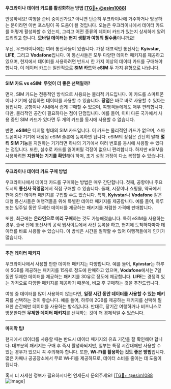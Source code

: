 **우크라이나 데이터 카드를 활성화하는 방법 [[TG💪+ @esim1088](https://t.me/s/esim1088)]**

안녕하세요! 여행을 준비 중이신가요? 아니면 단순히 우크라이나에 거주하거나 방문하는 분이라면 이번 포스팅이 꼭 도움이 될 것입니다. 오늘은 우크라이나에서 데이터 카드를 어떻게 활성화할 수 있는지, 그리고 어떤 종류의 데이터 카드가 있는지 상세하게 알려드리려고 합니다. **모바일 데이터는 현지 생활과 여행의 필수품**이니까요!

우선, 우크라이나에는 여러 통신사들이 있습니다. 가장 대표적인 통신사는 **Kyivstar**, **LIFE**, 그리고 **Vodafone**입니다. 이 통신사들은 모두 다양한 데이터 패키지를 제공하고 있으며, 현지에서 데이터를 사용하려면 반드시 한 가지 이상의 데이터 카드를 구매해야 합니다. 이 데이터 카드는 일반적으로 **SIM 카드**와 **eSIM** 두 가지 유형으로 나뉩니다.

---

**SIM 카드 vs eSIM: 무엇이 더 좋은 선택일까?**

먼저, SIM 카드는 전통적인 방식으로 사용되는 물리적 카드입니다. 이 카드를 스마트폰이나 기기에 삽입하면 데이터를 사용할 수 있습니다. **장점**은 바로 바로 사용할 수 있다는 점입니다. 공항이나 시내에서 쉽게 구매할 수 있으며, 여행객들에게도 매우 편리합니다. 다만, 물리적인 공간이 필요하다는 점이 단점입니다. 예를 들어, 이미 다른 국가에서 사용 중인 SIM 카드가 있다면 두 개의 카드를 동시에 사용할 수 없습니다.

반면, **eSIM**은 디지털 형태의 SIM 카드입니다. 이 카드는 물리적인 카드가 없으며, 스마트폰이나 기기에 내장된 eSIM 슬롯에 등록하면 됩니다. eSIM의 장점은 간단히 말해 **멀티 SIM 기능**을 지원하는 기기라면 하나의 기기에서 여러 번호를 동시에 사용할 수 있다는 점입니다. 또한, 실수로 카드를 잃어버릴 걱정이 없으니 편리합니다. 하지만 eSIM을 사용하려면 **지원하는 기기를 확인**해야 하며, 초기 설정 과정이 다소 복잡할 수 있습니다.

---

**우크라이나 데이터 카드 구매 방법**

우크라이나에서 데이터 카드를 구매하는 방법은 매우 간단합니다. 첫째, 공항이나 주요 도시의 **통신사 직영점**에서 직접 구매할 수 있습니다. 둘째, 시장이나 쇼핑몰, 약국에서 판매 중인 데이터 패키지를 구입할 수도 있습니다. 특히, **Kyivstar**나 **Vodafone** 같은 대형 통신사들은 여행객들을 위해 특별한 데이터 패키지를 제공합니다. 예를 들어, 하루 또는 일주일 동안 무제한 데이터를 제공하는 패키지를 저렴한 가격에 판매합니다.

또한, 최근에는 **온라인으로 미리 구매**하는 것도 가능해졌습니다. 특히 eSIM을 사용하는 경우, 출국 전에 통신사의 공식 웹사이트에서 사전 등록을 하고, 현지에 도착하자마자 데이터를 바로 사용할 수 있습니다. 이 방식은 시간을 절약할 수 있어 여행객들에게 인기가 많습니다.

---

**추천 데이터 패키지**

우크라이나에서 사용할 만한 데이터 패키지는 다양합니다. 예를 들어, **Kyivstar**는 하루에 5GB를 제공하는 패키지를 15유로 정도에 판매하고 있으며, **Vodafone**에서는 7일 동안 무제한 데이터를 제공하는 패키지를 30유로 정도에 제공합니다. **LIFE**는 경쟁력 있는 가격으로 다양한 패키지를 제공하기 때문에, 비교 후 구매하는 것을 추천드립니다.

여행 중 데이터를 많이 사용하지 않는다면, **일정 시간 동안 데이터를 사용할 수 있는 패키지**를 선택하는 것이 좋습니다. 예를 들어, 하루에 2GB를 제공하는 패키지를 선택해 필요한 순간에만 데이터를 사용하는 방식입니다. 반대로, 장기간 여행하거나 비즈니스로 방문한다면 **무제한 데이터 패키지**를 선택하는 것이 더 경제적일 수 있습니다.

---

**마지막 팁!**

현지에서 데이터를 사용할 때는 반드시 데이터 패키지의 유효 기간을 잘 확인해야 합니다. 대부분의 패키지는 구매 후 즉시 활성화되지만, 일부는 특정 시간대에만 사용할 수 있는 경우가 있으니 꼭 주의해야 합니다. 또한, **Wi-Fi를 활용하는 것도 좋은 방법**입니다. 많은 카페나 공공장소에서 무료 Wi-Fi를 제공하므로, 데이터 소비를 줄이는 데 도움이 됩니다.

혹시 더 자세한 정보가 필요하시다면 언제든지 문의주세요! [[TG💪+ @esim1088](https://t.me/s/esim1088) ![Image](https://i.postimg.cc/Y0z9fWf4/image.png)]